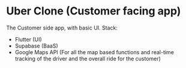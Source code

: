 # Uber Clone (Customer facing app)

The Customer side app, with basic UI.
Stack:
- Flutter (UI)
- Supabase (BaaS)
- Google Maps API (For all the map based functions and real-time tracking of the driver and the overall ride for the customer)
